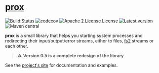 # [prox](https://vigoo.github.io/prox)
[![Build Status](https://travis-ci.org/vigoo/prox.svg?branch=master)](https://travis-ci.org/vigoo/prox)
[![codecov](https://codecov.io/gh/vigoo/prox/branch/master/graph/badge.svg)](https://codecov.io/gh/vigoo/prox)
[![Apache 2 License License](http://img.shields.io/badge/license-APACHE2-blue.svg)](http://www.apache.org/licenses/LICENSE-2.0)
[![Latest version](https://index.scala-lang.org/vigoo/prox/prox-core/latest.svg)](https://index.scala-lang.org/vigoo/prox/prox-core)
![Maven central](https://img.shields.io/maven-central/v/io.github.vigoo/prox-core_2.13.svg?style=flat-square)

**prox** is a small library that helps you starting system processes and redirecting their input/output/error streams,
either to files, [fs2](https://github.com/functional-streams-for-scala/fs2) streams or each other.

> :warning: **Version 0.5 is a complete redesign of the library**

See the [project's site](https://vigoo.github.io/prox) for documentation and examples.
 
